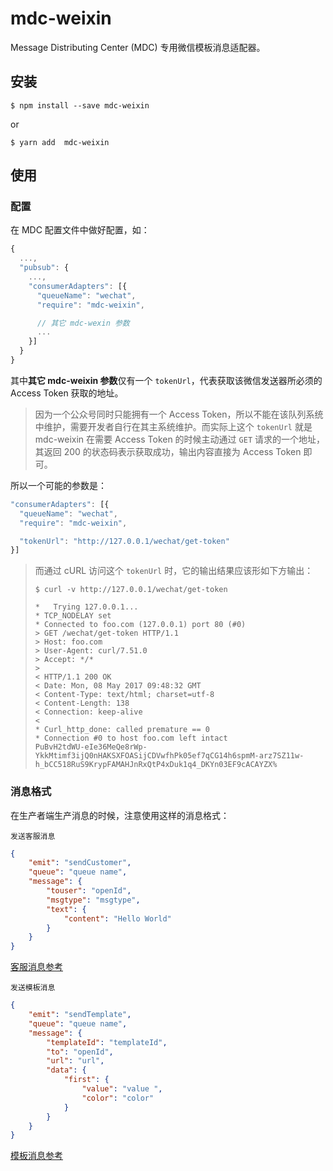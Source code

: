 # mdc-weixin

Message Distributing Center (MDC) 专用微信模板消息适配器。

## 安装

```console
$ npm install --save mdc-weixin
```
or
```console
$ yarn add  mdc-weixin
```

## 使用

### 配置

在 MDC 配置文件中做好配置，如：

```javascript
{
  ...,
  "pubsub": {
    ...,
    "consumerAdapters": [{
      "queueName": "wechat",
      "require": "mdc-weixin",

      // 其它 mdc-wexin 参数
      ...
    }]
  }
}
```

其中**其它 mdc-weixin 参数**仅有一个 `tokenUrl`，代表获取该微信发送器所必须的 Access Token 获取的地址。

> 因为一个公众号同时只能拥有一个 Access Token，所以不能在该队列系统中维护，需要开发者自行在其主系统维护。而实际上这个 `tokenUrl` 就是 mdc-weixin 在需要 Access Token 的时候主动通过 `GET` 请求的一个地址，其返回 200 的状态码表示获取成功，输出内容直接为 Access Token 即可。

所以一个可能的参数是：

```javascript
"consumerAdapters": [{
  "queueName": "wechat",
  "require": "mdc-weixin",

  "tokenUrl": "http://127.0.0.1/wechat/get-token"
}]
```

> 而通过 cURL 访问这个 `tokenUrl` 时，它的输出结果应该形如下方输出：
> 
> ```console
> $ curl -v http://127.0.0.1/wechat/get-token
> 
> *   Trying 127.0.0.1...
> * TCP_NODELAY set
> * Connected to foo.com (127.0.0.1) port 80 (#0)
> > GET /wechat/get-token HTTP/1.1
> > Host: foo.com
> > User-Agent: curl/7.51.0
> > Accept: */*
> >
> < HTTP/1.1 200 OK
> < Date: Mon, 08 May 2017 09:48:32 GMT
> < Content-Type: text/html; charset=utf-8
> < Content-Length: 138
> < Connection: keep-alive
> <
> * Curl_http_done: called premature == 0
> * Connection #0 to host foo.com left intact
> PuBvH2tdWU-eIe36MeQe8rWp-YkkMtimf3ijQ0nHAKSXFOASijCDVwfhPk05ef7qCG14h6spmM-arz7SZ11w-h_bCC518RuS9KrypFAMAHJnRxQtP4xDuk1q4_DKYn03EF9cACAYZX%
> ```

### 消息格式

在生产者端生产消息的时候，注意使用这样的消息格式：

`发送客服消息`
```json
{
    "emit": "sendCustomer",
    "queue": "queue name",
    "message": {
        "touser": "openId",
        "msgtype": "msgtype",
        "text": {
            "content": "Hello World"
        }
    }
}
```
[客服消息参考](https://mp.weixin.qq.com/wiki?t=resource/res_main&id=mp1443433600&token=&lang=zh_CN)

`发送模板消息`
```json
{
    "emit": "sendTemplate",
    "queue": "queue name",
    "message": {
        "templateId": "templateId",
        "to": "openId",
        "url": "url",
        "data": {
            "first": {
                "value": "value ",
                "color": "color"
            }
        }
    }
}
```
[模板消息参考](https://mp.weixin.qq.com/wiki?t=resource/res_main&id=mp1443433600&token=&lang=zh_CN)

